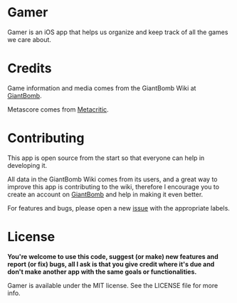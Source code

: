 Gamer
=====

Gamer is an iOS app that helps us organize and keep track of all the games we care about.

Credits
=====

Game information and media comes from the GiantBomb Wiki at [GiantBomb](http://www.giantbomb.com).

Metascore comes from [Metacritic](http://www.metacritic.com).


Contributing
=====

This app is open source from the start so that everyone can help in developing it.

All data in the GiantBomb Wiki comes from its users, and a great way to improve this app is contributing to the wiki, therefore I encourage you to create an account on [GiantBomb](http://www.giantbomb.com) and help in making it even better.

For features and bugs, please open a new [issue](https://github.com/caiomello/gamer/issues) with the appropriate labels.


License
=====

**You're welcome to use this code, suggest (or make) new features and report (or fix) bugs, all I ask is that you give credit where it's due and don't make another app with the same goals or functionalities.**

Gamer is available under the MIT license. See the LICENSE file for more info.
